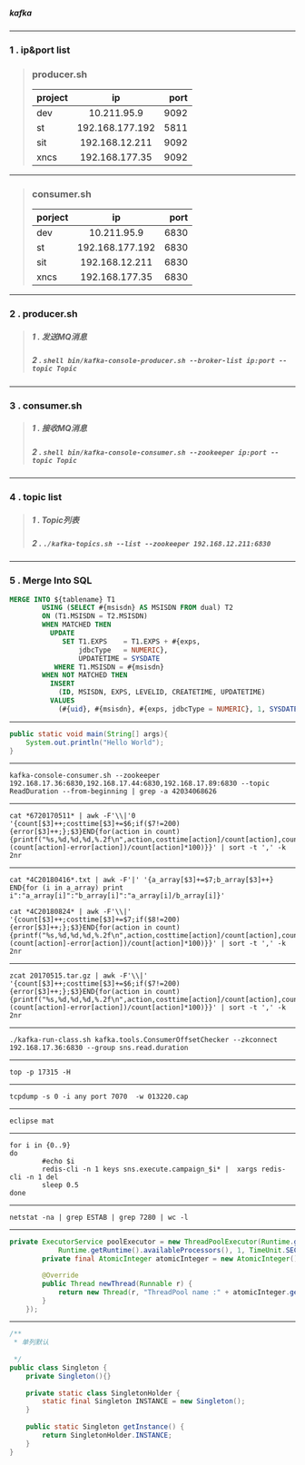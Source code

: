 ##### kafka 


----------


### 1 . ip&port list
> ### producer.sh
> | project |       ip        | port |
> | ------- | :-------------: | ---: |
> | dev     |   10.211.95.9   | 9092 |
> | st      | 192.168.177.192 | 5811 |
> | sit     | 192.168.12.211  | 9092 |
> | xncs    | 192.168.177.35  | 9092 |

---

> ### consumer.sh
> | porject |       ip        | port |
> | ------- | :-------------: | ---: |
> | dev     |   10.211.95.9   | 6830 |
> | st      | 192.168.177.192 | 6830 |
> | sit     | 192.168.12.211  | 6830 |
> | xncs    | 192.168.177.35  | 6830 |

---

### 2 . producer.sh
> ##### 1 . 发送MQ消息
> ##### 2 . ```shell bin/kafka-console-producer.sh --broker-list ip:port --topic Topic ```

---

### 3 . consumer.sh
> ##### 1 . 接收MQ消息
> ##### 2 . ```shell bin/kafka-console-consumer.sh --zookeeper ip:port --topic Topic ```

---

### 4 . topic list
> ##### 1 . Topic列表
> ##### 2 . ``` ./kafka-topics.sh --list --zookeeper 192.168.12.211:6830 ```

---

### 5 . Merge Into SQL
```SQL
MERGE INTO ${tablename} T1
		USING (SELECT #{msisdn} AS MSISDN FROM dual) T2
		ON (T1.MSISDN = T2.MSISDN)
		WHEN MATCHED THEN
		  UPDATE
		     SET T1.EXPS    = T1.EXPS + #{exps,
		         jdbcType   = NUMERIC},
		         UPDATETIME = SYSDATE
		   WHERE T1.MSISDN = #{msisdn}
		WHEN NOT MATCHED THEN
		  INSERT
		    (ID, MSISDN, EXPS, LEVELID, CREATETIME, UPDATETIME)
		  VALUES
		    (#{uid}, #{msisdn}, #{exps, jdbcType = NUMERIC}, 1, SYSDATE, SYSDATE)
```

---

```java
public static void main(String[] args){
    System.out.println("Hello World");
}
```

---

```shell
kafka-console-consumer.sh --zookeeper 192.168.17.36:6830,192.168.17.44:6830,192.168.17.89:6830 --topic ReadDuration --from-beginning | grep -a 42034068626
```

---
```shell
cat *6720170511* | awk -F'\\|'0 '{count[$3]++;costtime[$3]+=$6;if($7!=200){error[$3]++;};$3}END{for(action in count){printf("%s,%d,%d,%d,%.2f\n",action,costtime[action]/count[action],count[action],error[action],(count[action]-error[action])/count[action]*100)}}' | sort -t ',' -k 2nr
```

---
```shell
cat *4C20180416*.txt | awk -F'|' '{a_array[$3]+=$7;b_array[$3]++} END{for (i in a_array) print i":"a_array[i]":"b_array[i]":"a_array[i]/b_array[i]}' 
```
```shell
cat *4C20180824* | awk -F'\\|' '{count[$3]++;costtime[$3]+=$7;if($8!=200){error[$3]++;};$3}END{for(action in count){printf("%s,%d,%d,%d,%.2f\n",action,costtime[action]/count[action],count[action],error[action],(count[action]-error[action])/count[action]*100)}}' | sort -t ',' -k 2nr
```

---

```shell
zcat 20170515.tar.gz | awk -F'\\|' '{count[$3]++;costtime[$3]+=$6;if($7!=200){error[$3]++;};$3}END{for(action in count){printf("%s,%d,%d,%d,%.2f\n",action,costtime[action]/count[action],count[action],error[action],(count[action]-error[action])/count[action]*100)}}' | sort -t ',' -k 2nr 
```

---

```shell
./kafka-run-class.sh kafka.tools.ConsumerOffsetChecker --zkconnect 192.168.17.36:6830 --group sns.read.duration
```

---

```shell
top -p 17315 -H
```


---


```shell
tcpdump -s 0 -i any port 7070  -w 013220.cap
```

---

```
eclipse mat
```

---

```shell
for i in {0..9}
do
        #echo $i
        redis-cli -n 1 keys sns.execute.campaign_$i* |  xargs redis-cli -n 1 del
        sleep 0.5
done
```


---


```shell
netstat -na | grep ESTAB | grep 7280 | wc -l
```


---


```java
private ExecutorService poolExecutor = new ThreadPoolExecutor(Runtime.getRuntime().availableProcessors(),
            Runtime.getRuntime().availableProcessors(), 1, TimeUnit.SECONDS, new LinkedBlockingDeque<Runnable>(), new ThreadFactory() {
        private final AtomicInteger atomicInteger = new AtomicInteger();

        @Override
        public Thread newThread(Runnable r) {
            return new Thread(r, "ThreadPool name :" + atomicInteger.getAndIncrement());
        }
    });
```

---


```java
/**
 * 单列默认
 
 */
public class Singleton {
    private Singleton(){}
    
    private static class SingletonHolder {
        static final Singleton INSTANCE = new Singleton();
    }
    
    public static Singleton getInstance() {
        return SingletonHolder.INSTANCE;
    }
}
```
